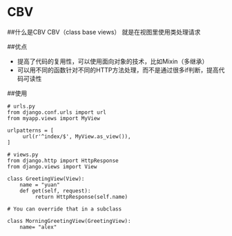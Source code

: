 # CBV

##什么是CBV
CBV（class base views） 就是在视图里使用类处理请求

##优点

- 提高了代码的复用性，可以使用面向对象的技术，比如Mixin（多继承）
- 可以用不同的函数针对不同的HTTP方法处理，而不是通过很多if判断，提高代码可读性

##使用

```
# urls.py
from django.conf.urls import url
from myapp.views import MyView
  
urlpatterns = [
     url(r'^index/$', MyView.as_view()),
]
```


```
# views.py
from django.http import HttpResponse
from django.views import View
  
class GreetingView(View):
    name = "yuan"
    def get(self, request):
         return HttpResponse(self.name)
  
# You can override that in a subclass
  
class MorningGreetingView(GreetingView):
    name= "alex"
```


